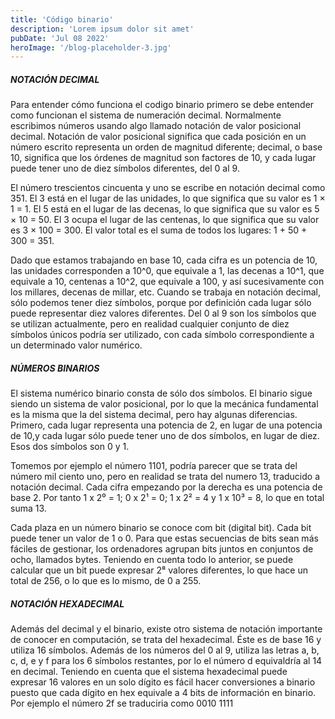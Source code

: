 ```yaml
---
title: 'Código binario'
description: 'Lorem ipsum dolor sit amet'
pubDate: 'Jul 08 2022'
heroImage: '/blog-placeholder-3.jpg'
---
```


##### NOTACIÓN DECIMAL

Para entender cómo funciona el codigo binario primero se debe entender como funcionan el sistema de numeración decimal. Normalmente escribimos números usando algo llamado notación de valor posicional decimal. Notación de valor posicional significa que cada posición en un número escrito representa un orden de magnitud diferente; decimal, o base 10, significa que los órdenes de magnitud son factores
de 10, y cada lugar puede tener uno de diez símbolos diferentes, del 0 al 9.

El número trescientos cincuenta y uno se escribe en notación decimal como 351. El 3 está en el lugar de las unidades, lo que significa que su valor es 1 × 1 = 1.
El 5 está en el lugar de las decenas, lo que significa que su valor es 5 × 10 = 50. El 3 ocupa el lugar de las centenas, lo que significa que su valor es 3 × 100 = 300. El valor total es el
suma de todos los lugares: 1 + 50 + 300 = 351.

Dado que estamos trabajando en base 10, cada cifra es un potencia de 10, las unidades corresponden a 10^0, que equivale a 1, las decenas a 10^1, que equivale a 10, centenas a 10^2, que equivale a 100, y así sucesivamente con los millares, decenas de millar, etc. Cuando se trabaja en notación decimal, sólo podemos tener diez símbolos, porque por definición cada lugar sólo puede representar diez valores diferentes. Del 0 al 9 son los símbolos que se utilizan actualmente, pero en realidad cualquier conjunto de diez símbolos únicos podría ser utilizado, con cada símbolo correspondiente a un determinado valor numérico.

##### NÚMEROS BINARIOS
El sistema numérico binario  consta de sólo dos símbolos. El binario sigue siendo un sistema de valor posicional, por lo que la mecánica fundamental es la misma que la del sistema decimal, pero hay algunas diferencias. Primero, cada lugar representa una potencia de 2, en lugar de una potencia de 10,y cada lugar sólo puede tener uno de dos símbolos, en lugar de diez. Esos dos símbolos son 0 y 1. 

Tomemos por ejemplo el número 1101, podría parecer que se trata del número mil ciento uno, pero en realidad se trata del numero 13, traducido a notación decimal. Cada cifra empezando por la derecha es una potencia de base 2. Por tanto 1 x 2⁰ = 1; 0 x 2¹ = 0; 1 x 2² = 4 y 1 x 10³ = 8, lo que en total suma 13.

Cada plaza en un número binario se conoce com bit (digital bit). Cada bit puede tener un valor de 1 o 0. Para que estas secuencias de bits sean más fáciles de gestionar, los ordenadores agrupan bits
juntos en conjuntos de ocho, llamados bytes. Teniendo en cuenta todo lo anterior, se puede calcular que un bit puede expresar 2⁸ valores diferentes, lo que hace un total de 256,  o lo que es lo mismo, de 0 a 255.

##### NOTACIÓN HEXADECIMAL
Además del decimal y el binario, existe otro sistema de notación importante de conocer en computación, se trata del hexadecimal. Éste es de base 16 y utiliza 16 símbolos. Además de los números del 0 al 9, utiliza las letras a, b, c, d, e y f para los 6 símbolos restantes, por lo el número d equivaldría al 14 en decimal. Teniendo en cuenta que el sistema hexadecimal puede expresar 16 valores en un solo dígito es fácil hacer conversiones a binario puesto que cada dígito en hex equivale a 4 bits de información en binario. Por ejemplo el número 2f se traduciria como 0010 1111